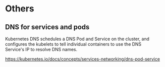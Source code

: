 # Others

## DNS for services and pods

Kubernetes DNS schedules a DNS Pod and Service on the cluster, and configures the kubelets to tell individual containers to use the DNS Service's IP to resolve DNS names.

<https://kubernetes.io/docs/concepts/services-networking/dns-pod-service>
